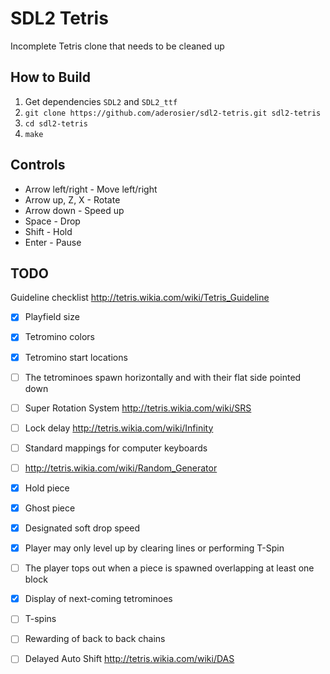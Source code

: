 SDL2 Tetris
===========

Incomplete Tetris clone that needs to be cleaned up

How to Build
------------

1. Get dependencies `SDL2` and `SDL2_ttf`
2. `git clone https://github.com/aderosier/sdl2-tetris.git sdl2-tetris`
3. `cd sdl2-tetris`
4. `make`

Controls
--------

- Arrow left/right - Move left/right
- Arrow up, Z, X - Rotate
- Arrow down - Speed up
- Space - Drop
- Shift - Hold
- Enter - Pause

TODO
----

Guideline checklist http://tetris.wikia.com/wiki/Tetris_Guideline
- [x] Playfield size
- [x] Tetromino colors
- [x] Tetromino start locations
- [ ] The tetrominoes spawn horizontally and with their flat side pointed down
- [ ] Super Rotation System http://tetris.wikia.com/wiki/SRS
- [ ] Lock delay http://tetris.wikia.com/wiki/Infinity
- [ ] Standard mappings for computer keyboards
- [ ] http://tetris.wikia.com/wiki/Random_Generator
- [x] Hold piece
- [x] Ghost piece
- [x] Designated soft drop speed
- [x] Player may only level up by clearing lines or performing T-Spin
- [ ] The player tops out when a piece is spawned overlapping at least one block

- [x] Display of next-coming tetrominoes
- [ ] T-spins
- [ ] Rewarding of back to back chains
- [ ] Delayed Auto Shift http://tetris.wikia.com/wiki/DAS
